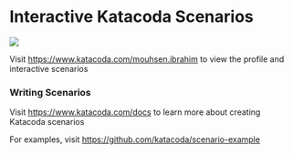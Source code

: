 # Interactive Katacoda Scenarios

[![](http://shields.katacoda.com/katacoda/mouhsen.ibrahim/count.svg)](https://www.katacoda.com/mouhsen.ibrahim "Get your profile on Katacoda.com")

Visit https://www.katacoda.com/mouhsen.ibrahim to view the profile and interactive scenarios

### Writing Scenarios
Visit https://www.katacoda.com/docs to learn more about creating Katacoda scenarios

For examples, visit https://github.com/katacoda/scenario-example
